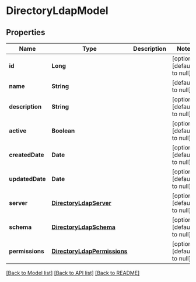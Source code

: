 # DirectoryLdapModel
## Properties

| Name | Type | Description | Notes |
|------------ | ------------- | ------------- | -------------|
| **id** | **Long** |  | [optional] [default to null] |
| **name** | **String** |  | [default to null] |
| **description** | **String** |  | [optional] [default to null] |
| **active** | **Boolean** |  | [optional] [default to null] |
| **createdDate** | **Date** |  | [optional] [default to null] |
| **updatedDate** | **Date** |  | [optional] [default to null] |
| **server** | [**DirectoryLdapServer**](DirectoryLdapServer.md) |  | [optional] [default to null] |
| **schema** | [**DirectoryLdapSchema**](DirectoryLdapSchema.md) |  | [optional] [default to null] |
| **permissions** | [**DirectoryLdapPermissions**](DirectoryLdapPermissions.md) |  | [optional] [default to null] |

[[Back to Model list]](../README.md#documentation-for-models) [[Back to API list]](../README.md#documentation-for-api-endpoints) [[Back to README]](../README.md)

